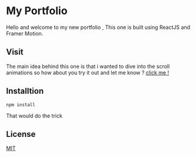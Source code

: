 # My Portfolio

Hello and welcome to my new portfolio , This one is built using ReactJS and Framer Motion. 

## Visit

The main idea behind this one is that i wanted to dive into the scroll animations so how about you try it out and let me know ? 
[click me !](https://andrias-portfolio.vercel.app)

## Installtion
```
npm install
```
That would do the trick 

## License

[MIT](https://choosealicense.com/licenses/mit/)
